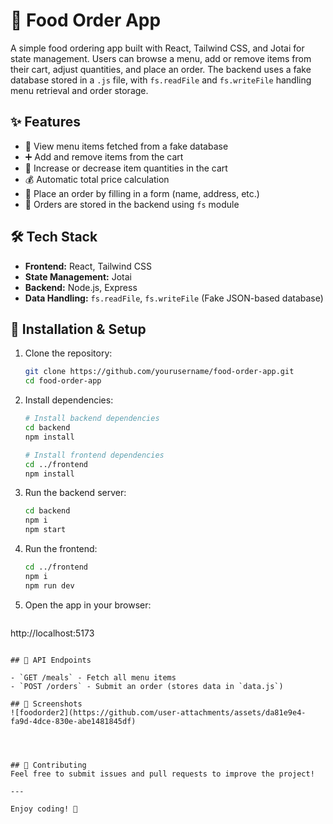 # 🍔 Food Order App

A simple food ordering app built with React, Tailwind CSS, and Jotai for state management. Users can browse a menu, add or remove items from their cart, adjust quantities, and place an order. The backend uses a fake database stored in a `.js` file, with `fs.readFile` and `fs.writeFile` handling menu retrieval and order storage.

## ✨ Features

- 📜 View menu items fetched from a fake database
- ➕ Add and remove items from the cart
- 🔄 Increase or decrease item quantities in the cart
- 💰 Automatic total price calculation
- 🛒 Place an order by filling in a form (name, address, etc.)
- 💾 Orders are stored in the backend using `fs` module

## 🛠️ Tech Stack

- **Frontend:** React, Tailwind CSS
- **State Management:** Jotai
- **Backend:** Node.js, Express
- **Data Handling:** `fs.readFile`, `fs.writeFile` (Fake JSON-based database)

## 🚀 Installation & Setup

1. Clone the repository:
   ```bash
   git clone https://github.com/yourusername/food-order-app.git
   cd food-order-app
   ```

2. Install dependencies:
   ```bash
   # Install backend dependencies
   cd backend
   npm install
   
   # Install frontend dependencies
   cd ../frontend
   npm install
   ```

3. Run the backend server:
   ```bash
   cd backend
   npm i
   npm start
   ```

4. Run the frontend:
   ```bash
   cd ../frontend
   npm i
   npm run dev
   ```

5. Open the app in your browser:
   ```
http://localhost:5173
   ```

## 📌 API Endpoints

- `GET /meals` - Fetch all menu items
- `POST /orders` - Submit an order (stores data in `data.js`)

## 📸 Screenshots
![foodorder2](https://github.com/user-attachments/assets/da81e9e4-fa9d-4dce-830e-abe1481845df)




## 🤝 Contributing
Feel free to submit issues and pull requests to improve the project!

---

Enjoy coding! 🚀

